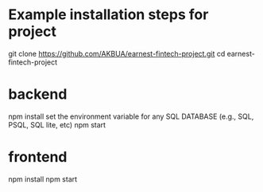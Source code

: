 # Example installation steps for project
git clone https://github.com/AKBUA/earnest-fintech-project.git
cd earnest-fintech-project


# backend
npm install
set the environment variable for any SQL DATABASE  (e.g., SQL, PSQL, SQL lite, etc) 
npm start


# frontend

npm install
npm start

